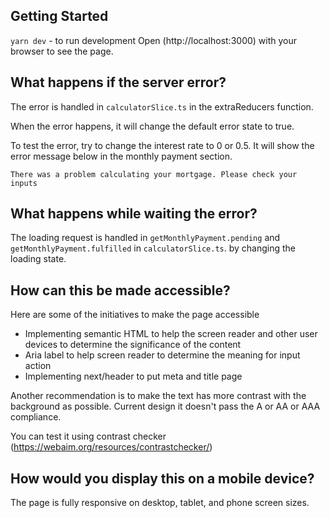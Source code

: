 ## Getting Started

`yarn dev` - to run development
Open (http://localhost:3000) with your browser to see the page.

## What happens if the server error?

The error is handled in `calculatorSlice.ts` in the extraReducers function.

When the error happens, it will change the default error state to true.

To test the error, try to change the interest rate to 0 or 0.5. It will show the error message below in the monthly payment section.

`There was a problem calculating your mortgage. Please check your inputs`

## What happens while waiting the error?

The loading request is handled in `getMonthlyPayment.pending` and `getMonthlyPayment.fulfilled` in `calculatorSlice.ts`.
by changing the loading state.

## How can this be made accessible?

Here are some of the initiatives to make the page accessible

- Implementing semantic HTML to help the screen reader and other user devices to determine the significance of the content
- Aria label to help screen reader to determine the meaning for input action
- Implementing next/header to put meta and title page

Another recommendation is to make the text has more contrast with the background as possible.
Current design it doesn't pass the A or AA or AAA compliance.

You can test it using contrast checker (https://webaim.org/resources/contrastchecker/)

## How would you display this on a mobile device?

The page is fully responsive on desktop, tablet, and phone screen sizes.
